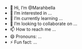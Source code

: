 - 👋 Hi, I’m @Marahbella
- 👀 I’m interested in ...
- 🌱 I’m currently learning ...
- 💞️ I’m looking to collaborate on ...
- 📫 How to reach me ...
- 😄 Pronouns: ...
- ⚡ Fun fact: ...

<!---
Marahbella/Marahbella is a ✨ special ✨ repository because its `README.md` (this file) appears on your GitHub profile.
You can click the Preview link to take a look at your changes.
--->
